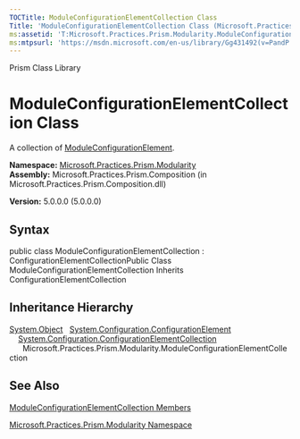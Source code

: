 ```yaml
---
TOCTitle: ModuleConfigurationElementCollection Class
Title: 'ModuleConfigurationElementCollection Class (Microsoft.Practices.Prism.Modularity)'
ms:assetid: 'T:Microsoft.Practices.Prism.Modularity.ModuleConfigurationElementCollection'
ms:mtpsurl: 'https://msdn.microsoft.com/en-us/library/Gg431492(v=PandP.50)'
---
```


Prism Class Library

ModuleConfigurationElementCollection Class
==========================================

A collection of [ModuleConfigurationElement](https://msdn.microsoft.com/t:microsoft.practices.prism.modularity.moduleconfigurationelement).

**Namespace:** [Microsoft.Practices.Prism.Modularity](https://msdn.microsoft.com/n:microsoft.practices.prism.modularity)
**Assembly:** Microsoft.Practices.Prism.Composition (in Microsoft.Practices.Prism.Composition.dll)

**Version:** 5.0.0.0 (5.0.0.0)

## Syntax


public class ModuleConfigurationElementCollection : ConfigurationElementCollectionPublic Class ModuleConfigurationElementCollection Inherits ConfigurationElementCollection

Inheritance Hierarchy
---------------------

<span id="familyToggle"></span>[System.Object](http://msdn.microsoft.com/en-us/library/e5kfa45b)
  [System.Configuration.ConfigurationElement](http://msdn.microsoft.com/en-us/library/kyx77cz3)
    [System.Configuration.ConfigurationElementCollection](http://msdn.microsoft.com/en-us/library/a35we8et)
      Microsoft.Practices.Prism.Modularity.ModuleConfigurationElementCollection

See Also
--------


[ModuleConfigurationElementCollection Members](https://msdn.microsoft.com/allmembers.t:microsoft.practices.prism.modularity.moduleconfigurationelementcollection)

[Microsoft.Practices.Prism.Modularity Namespace](https://msdn.microsoft.com/n:microsoft.practices.prism.modularity)
